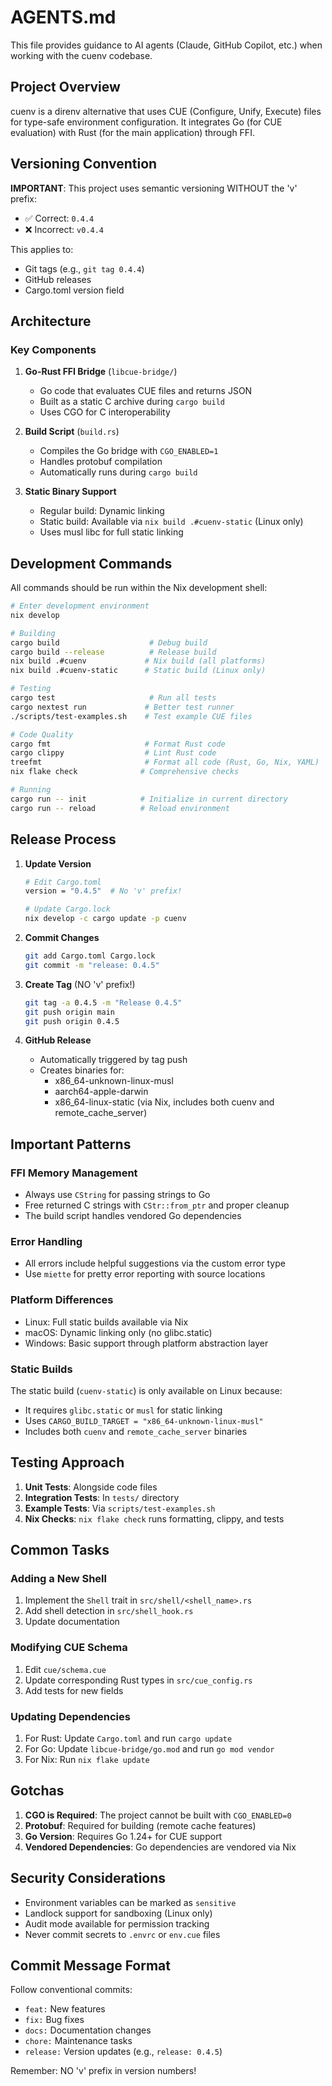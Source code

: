 # AGENTS.md

This file provides guidance to AI agents (Claude, GitHub Copilot, etc.) when working with the cuenv codebase.

## Project Overview

cuenv is a direnv alternative that uses CUE (Configure, Unify, Execute) files for type-safe environment configuration. It integrates Go (for CUE evaluation) with Rust (for the main application) through FFI.

## Versioning Convention

**IMPORTANT**: This project uses semantic versioning WITHOUT the 'v' prefix:
- ✅ Correct: `0.4.4`
- ❌ Incorrect: `v0.4.4`

This applies to:
- Git tags (e.g., `git tag 0.4.4`)
- GitHub releases
- Cargo.toml version field

## Architecture

### Key Components

1. **Go-Rust FFI Bridge** (`libcue-bridge/`)
   - Go code that evaluates CUE files and returns JSON
   - Built as a static C archive during `cargo build`
   - Uses CGO for C interoperability

2. **Build Script** (`build.rs`)
   - Compiles the Go bridge with `CGO_ENABLED=1`
   - Handles protobuf compilation
   - Automatically runs during `cargo build`

3. **Static Binary Support**
   - Regular build: Dynamic linking
   - Static build: Available via `nix build .#cuenv-static` (Linux only)
   - Uses musl libc for full static linking

## Development Commands

All commands should be run within the Nix development shell:

```bash
# Enter development environment
nix develop

# Building
cargo build                    # Debug build
cargo build --release          # Release build
nix build .#cuenv             # Nix build (all platforms)
nix build .#cuenv-static      # Static build (Linux only)

# Testing
cargo test                     # Run all tests
cargo nextest run             # Better test runner
./scripts/test-examples.sh    # Test example CUE files

# Code Quality
cargo fmt                     # Format Rust code
cargo clippy                  # Lint Rust code
treefmt                       # Format all code (Rust, Go, Nix, YAML)
nix flake check              # Comprehensive checks

# Running
cargo run -- init            # Initialize in current directory
cargo run -- reload          # Reload environment
```

## Release Process

1. **Update Version**
   ```bash
   # Edit Cargo.toml
   version = "0.4.5"  # No 'v' prefix!
   
   # Update Cargo.lock
   nix develop -c cargo update -p cuenv
   ```

2. **Commit Changes**
   ```bash
   git add Cargo.toml Cargo.lock
   git commit -m "release: 0.4.5"
   ```

3. **Create Tag** (NO 'v' prefix!)
   ```bash
   git tag -a 0.4.5 -m "Release 0.4.5"
   git push origin main
   git push origin 0.4.5
   ```

4. **GitHub Release**
   - Automatically triggered by tag push
   - Creates binaries for:
     - x86_64-unknown-linux-musl
     - aarch64-apple-darwin
     - x86_64-linux-static (via Nix, includes both cuenv and remote_cache_server)

## Important Patterns

### FFI Memory Management
- Always use `CString` for passing strings to Go
- Free returned C strings with `CStr::from_ptr` and proper cleanup
- The build script handles vendored Go dependencies

### Error Handling
- All errors include helpful suggestions via the custom error type
- Use `miette` for pretty error reporting with source locations

### Platform Differences
- Linux: Full static builds available via Nix
- macOS: Dynamic linking only (no glibc.static)
- Windows: Basic support through platform abstraction layer

### Static Builds
The static build (`cuenv-static`) is only available on Linux because:
- It requires `glibc.static` or `musl` for static linking
- Uses `CARGO_BUILD_TARGET = "x86_64-unknown-linux-musl"`
- Includes both `cuenv` and `remote_cache_server` binaries

## Testing Approach

1. **Unit Tests**: Alongside code files
2. **Integration Tests**: In `tests/` directory
3. **Example Tests**: Via `scripts/test-examples.sh`
4. **Nix Checks**: `nix flake check` runs formatting, clippy, and tests

## Common Tasks

### Adding a New Shell
1. Implement the `Shell` trait in `src/shell/<shell_name>.rs`
2. Add shell detection in `src/shell_hook.rs`
3. Update documentation

### Modifying CUE Schema
1. Edit `cue/schema.cue`
2. Update corresponding Rust types in `src/cue_config.rs`
3. Add tests for new fields

### Updating Dependencies
1. For Rust: Update `Cargo.toml` and run `cargo update`
2. For Go: Update `libcue-bridge/go.mod` and run `go mod vendor`
3. For Nix: Run `nix flake update`

## Gotchas

1. **CGO is Required**: The project cannot be built with `CGO_ENABLED=0`
2. **Protobuf**: Required for building (remote cache features)
3. **Go Version**: Requires Go 1.24+ for CUE support
4. **Vendored Dependencies**: Go dependencies are vendored via Nix

## Security Considerations

- Environment variables can be marked as `sensitive`
- Landlock support for sandboxing (Linux only)
- Audit mode available for permission tracking
- Never commit secrets to `.envrc` or `env.cue` files

## Commit Message Format

Follow conventional commits:
- `feat:` New features
- `fix:` Bug fixes
- `docs:` Documentation changes
- `chore:` Maintenance tasks
- `release:` Version updates (e.g., `release: 0.4.5`)

Remember: NO 'v' prefix in version numbers!
